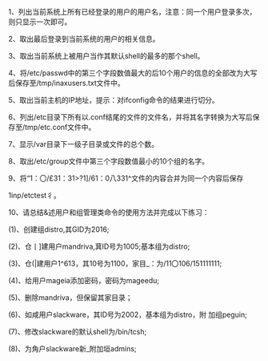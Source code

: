 1、列出当前系统上所有已经登录的用户的用户名，注意：同一个用户登录多次，则只显示一次即可。

2、取出最后登录到当前系统的用户的相关信息。

3、取出当前系统上被用户当作其默认shell的最多的那个shell。

4、将/etc/passwd中的第三个字段数值最大的后10个用户的信息的全部改为大写后保存至/tmp/inaxusers.txt文件中。

5、取出当前主机的IP地址，提示：对ifconfig命令的结果进行切分。

6、列出/etc目录下所有以.conf结尾的文件的文件名，并将其名字转换为大写后保存至/tmp/etc.conf文件中。

7、显示/var目录下一级子目录或文件的总个数。

8、取出/etc/group文件中第三个字段数值最小的10个组的名字。

9、将“1：〇/£31：31>?1]/61：0八331^文件的内容合并为同一个内容后保存

1inp/etctest彳。

10、请总结&述用户和组管理类命令的使用方法并完成以下练习：

(1)、创建组distro,其GID为2016;

(2)、仓丨]建用户mandriva,萁ID号为1005;基本组为distro;

(3)、仓(|建用户1^613，其10号为1100，家目_：为/11〇106/151111111;

(4)、给用户mageia添加密码，密码为mageedu;

(5)、删除mandriva，但保留其家目录；

(6)、如咸用户slackware，其ID号为2002，基本组为distro，附
加组peguin;

(7)、修改slackware的默认shell为/bin/tcsh;

(8)、为角户slackware新_附加垣admins;